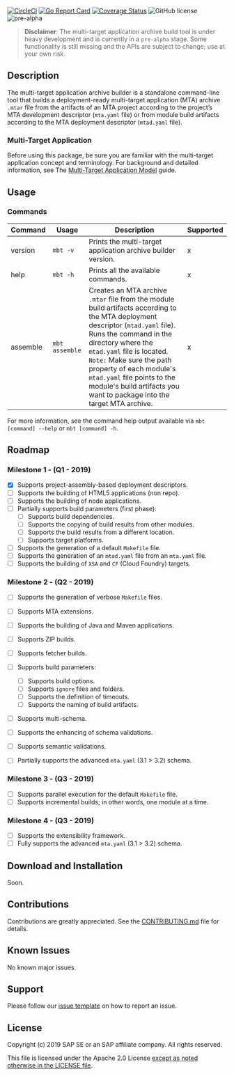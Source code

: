 [![CircleCI](https://circleci.com/gh/SAP/cloud-mta-build-tool.svg?style=svg&circle-token=ecedd1dce3592adcd72ee4c61481972c32dcfad7)](https://circleci.com/gh/SAP/cloud-mta-build-tool)
[![Go Report Card](https://goreportcard.com/badge/github.com/SAP/cloud-mta-build-tool)](https://goreportcard.com/report/github.com/SAP/cloud-mta-build-tool)
[![Coverage Status](https://coveralls.io/repos/github/SAP/cloud-mta-build-tool/badge.svg?branch=cover)](https://coveralls.io/github/SAP/cloud-mta-build-tool?branch=cover)
![GitHub license](https://img.shields.io/badge/license-Apache_2.0-blue.svg)
![pre-alpha](https://img.shields.io/badge/Release-pre--alpha-orange.svg)

> <b>Disclaimer</b>: The multi-target application archive build tool is under heavy development and is currently in a `pre-alpha` stage.
                   Some functionality is still missing and the APIs are subject to change; use at your own risk.
                   


## Description

The multi-target application archive builder is a standalone command-line tool that builds a deployment-ready 
multi-target application (MTA) archive `.mtar` file from the artifacts of an MTA project according to the project’s MTA 
development descriptor (`mta.yaml` file) or from module build artifacts according to the MTA deployment descriptor (`mtad.yaml` file).

### Multi-Target Application

Before using this package, be sure you are familiar with the multi-target application concept and terminology. 
For background and detailed information, see The [Multi-Target Application Model](https://www.sap.com/documents/2016/06/e2f618e4-757c-0010-82c7-eda71af511fa.html)  guide.                   
                   

                  
## Usage

### Commands

| Command | Usage        | Description                                                    | Supported 
| ------  | ------       |  ----------                                                    |  ---------- 
| version | `mbt -v`     | Prints the multi-target application archive builder version.                                        | x
| help    | `mbt -h`     | Prints all the available commands.                             | x
| assemble    | `mbt assemble`     | Creates an MTA archive `.mtar` file from the module build artifacts according to the MTA deployment descriptor (`mtad.yaml` file). Runs the command in the directory where the `mtad.yaml` file is located. `Note:` Make sure the path property of each module's `mtad.yaml` file points to the module's build artifacts you want to package into the target MTA archive. | x
                                 
         
For more information, see the command help output available via `mbt [command] --help` or `mbt [command] -h`.

## Roadmap
 
### Milestone 1  - (Q1 - 2019)

 - [x] Supports project-assembly-based deployment descriptors. 
 - [ ] Supports the building of HTML5 applications (non repo).
 - [ ] Supports the building of node applications.
 - [ ] Partially supports build parameters (first phase):
    - [ ] Supports build dependencies.
    - [ ] Supports the copying of build results from other modules.
    - [ ] Supports the build results from a different location.
    - [ ] Supports target platforms.
 - [ ] Supports the generation of a default `Makefile` file.
 - [ ] Supports the generation of an `mtad.yaml` file from an `mta.yaml` file.
 - [ ] Supports the building of `XSA` and `CF` (Cloud Foundry) targets. 
 
### Milestone 2 - (Q2 - 2019)
 
  - [ ] Supports the generation of verbose `Makefile` files.
  - [ ] Supports MTA extensions.
  - [ ] Supports the building of Java and Maven applications.
  - [ ] Supports ZIP builds.
  - [ ] Supports fetcher builds.
  - [ ] Supports build parameters:
    - [ ] Supports build options.
    - [ ] Supports `ignore` files and folders.
    - [ ] Supports the definition of timeouts.
    - [ ] Supports the naming of build artifacts.
  - [ ] Supports multi-schema.
  - [ ] Supports the enhancing of schema validations.
  - [ ] Supports semantic validations.
  - [ ] Partially supports the advanced `mta.yaml` (3.1 > 3.2) schema.
  
 
 ### Milestone 3 - (Q3 - 2019)
 
  - [ ] Supports parallel execution for the default `Makefile` file. 
  - [ ] Supports incremental builds; in other words, one module at a time.
 
 ### Milestone 4 - (Q3 - 2019)

 - [ ] Supports the extensibility framework.
 - [ ] Fully supports the advanced `mta.yaml` (3.1 > 3.2) schema.

## Download and Installation

Soon.
  
## Contributions

Contributions are greatly appreciated.
See the [CONTRIBUTING.md](./.github/CONTRIBUTING.md) file for details.

## Known Issues

No known major issues. 

## Support

Please follow our [issue template](https://github.com/SAP/cloud-mta-build-tool/issues/new/choose) on how to report an issue.
 
 ## License
 
Copyright (c) 2019 SAP SE or an SAP affiliate company. All rights reserved.

This file is licensed under the Apache 2.0 License [except as noted otherwise in the LICENSE file](/LICENSE).
